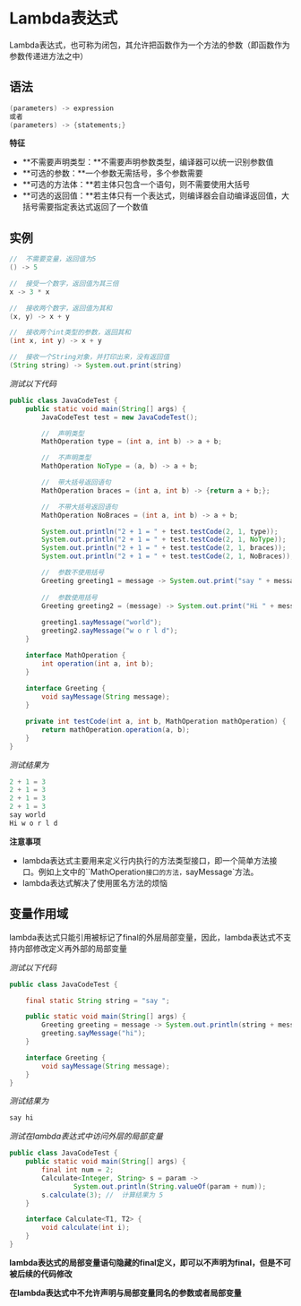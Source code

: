 # Lambda表达式

Lambda表达式，也可称为闭包，其允许把函数作为一个方法的参数（即函数作为参数传递进方法之中）

## 语法

~~~java
(parameters) -> expression
或者
(parameters) -> {statements;}
~~~

**特征**

* **不需要声明类型：**不需要声明参数类型，编译器可以统一识别参数值
* **可选的参数：**一个参数无需括号，多个参数需要
* **可选的方法体：**若主体只包含一个语句，则不需要使用大括号
* **可选的返回值：**若主体只有一个表达式，则编译器会自动编译返回值，大括号需要指定表达式返回了一个数值

## 实例

~~~java
//	不需要变量，返回值为5
() -> 5

//	接受一个数字，返回值为其三倍
x -> 3 * x

//	接收两个数字，返回值为其和
(x, y) -> x + y

//	接收两个int类型的参数，返回其和
(int x, int y) -> x + y

//	接收一个String对象，并打印出来，没有返回值
(String string) -> System.out.print(string)
~~~

*测试以下代码*

~~~java
public class JavaCodeTest {
    public static void main(String[] args) {
        JavaCodeTest test = new JavaCodeTest();

        //  声明类型
        MathOperation type = (int a, int b) -> a + b;

        //  不声明类型
        MathOperation NoType = (a, b) -> a + b;

        //  带大括号返回语句
        MathOperation braces = (int a, int b) -> {return a + b;};

        //  不带大括号返回语句
        MathOperation NoBraces = (int a, int b) -> a + b;

        System.out.println("2 + 1 = " + test.testCode(2, 1, type));
        System.out.println("2 + 1 = " + test.testCode(2, 1, NoType));
        System.out.println("2 + 1 = " + test.testCode(2, 1, braces));
        System.out.println("2 + 1 = " + test.testCode(2, 1, NoBraces));

        //  参数不使用括号
        Greeting greeting1 = message -> System.out.print("say " + message);
        
        //  参数使用括号
        Greeting greeting2 = (message) -> System.out.print("Hi " + message); 
        
        greeting1.sayMessage("world");
        greeting2.sayMessage("w o r l d");
    }

    interface MathOperation {
        int operation(int a, int b);
    }
    
    interface Greeting {
        void sayMessage(String message);
    }

    private int testCode(int a, int b, MathOperation mathOperation) {
        return mathOperation.operation(a, b);
    }
}

~~~

*测试结果为*

~~~java
2 + 1 = 3
2 + 1 = 3
2 + 1 = 3
2 + 1 = 3
say world
Hi w o r l d
~~~

**注意事项**

- lambda表达式主要用来定义行内执行的方法类型接口，即一个简单方法接口。例如上文中的``MathOperation`接口的方法，`sayMessage`方法。
- lambda表达式解决了使用匿名方法的烦恼

## 变量作用域

lambda表达式只能引用被标记了final的外层局部变量，因此，lambda表达式不支持内部修改定义再外部的局部变量

*测试以下代码*

~~~java
public class JavaCodeTest {

    final static String string = "say ";

    public static void main(String[] args) {
        Greeting greeting = message -> System.out.println(string + message);
        greeting.sayMessage("hi");
    }

    interface Greeting {
        void sayMessage(String message);
    }
}

~~~

*测试结果为*

~~~java
say hi
~~~

*测试在lambda表达式中访问外层的局部变量*

```java
public class JavaCodeTest {
    public static void main(String[] args) {
        final int num = 2;
        Calculate<Integer, String> s = param ->
                System.out.println(String.valueOf(param + num));
        s.calculate(3); //  计算结果为 5
    }

    interface Calculate<T1, T2> {
        void calculate(int i);
    }
}
```

**lambda表达式的局部变量语句隐藏的final定义，即可以不声明为final，但是不可被后续的代码修改**

**在lambda表达式中不允许声明与局部变量同名的参数或者局部变量**



